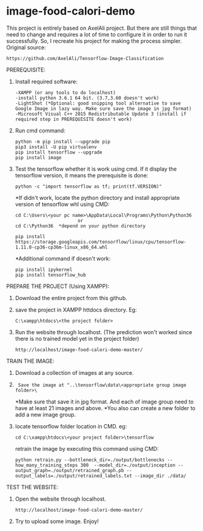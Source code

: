 # image-food-calori-demo
This project is entirely based on AxelAli project. But there are still things that need to change and requires a lot of time to configure it in order to run it successfully. So, I recreate his project for making the process simpler. Original source:

	https://github.com/AxelAli/Tensorflow-Image-Classification

PREREQUISITE:
1. 	Install required software:
	
		-XAMPP (or any tools to do localhost)
		-install python 3.6.1 64 bit. (3.7,3.60 doesn't work)
		-LightShot (*Optional: good snipping tool alternative to save Google Image in lazy way. Make sure save the image in jpg format)
		-Microsoft Visual C++ 2015 Redistributable Update 3 (install if required step in PREREQUISITE doesn't work)

2.	Run cmd command:

		python -m pip install --upgrade pip
		pip3 install -U pip virtualenv
		pip install tensorflow --upgrade
		pip install image
	
3.	Test the tensorflow whether it is work using cmd. If it display the tensorflow version, it means the prerequisite is done:
		
		python -c "import tensorflow as tf; print(tf.VERSION)"
	
	*If didn't work, locate the python directory and install appropriate version of tensorflow whl using CMD:
	
		cd C:\Users\<your pc name>\AppData\Local\Programs\Python\Python36
		                       or
		cd C:\Python36  *depend on your python directory
		
		pip install https://storage.googleapis.com/tensorflow/linux/cpu/tensorflow-1.11.0-cp36-cp36m-linux_x86_64.whl
	
	*Additional command if doesn't work:
	
		pip install ipykernel
		pip install tensorflow_hub

PREPARE THE PROJECT (Using XAMPP):

1.	Download the entire project from this github.

2.	save the project in XAMPP httdocs directory. Eg:

		C:\xampp\htdocs\<the project folder>

3.	Run the website through localhost. (The prediction won't worked since there is no trained model yet in the project folder)
		
		http://localhost/image-food-calori-demo-master/
	
  
TRAIN THE IMAGE: 

1. 	Download a collection of images at any source.
2.  	Save the image at "..\tensorflow\data\<appropriate group image folder>\
   	*Make sure that save it in jpg format. And each of image group need to have at least 21 images and above.
    	*You also can create a new folder to add a new image group.
	
2.	locate tensorflow folder location in CMD. eg:
      
		cd C:\xampp\htdocs\<your project folder>\tensorflow
	
	  retrain the image by executing this command using CMD:
	    
		python retrain.py --bottleneck_dir=./output/bottlenecks --how_many_training_steps 300  --model_dir=./output/inception --output_graph=./output/retrained_graph.pb --output_labels=./output/retrained_labels.txt --image_dir ./data/

	
TEST THE WEBSITE:

1.	Open the website through localhost.

		http://localhost/image-food-calori-demo-master/

2.	Try to upload some image. Enjoy!
